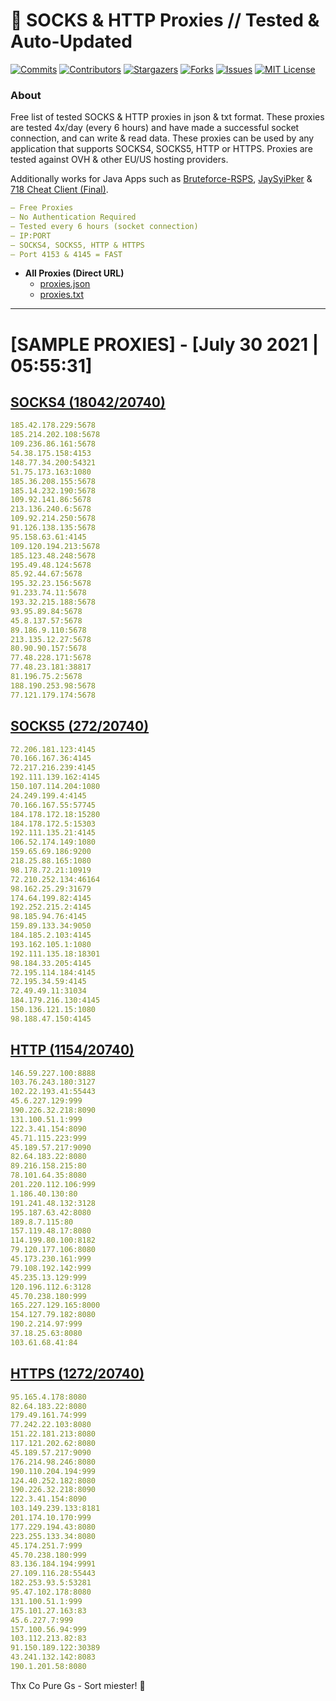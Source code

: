<!-- MARKDOWN LINKS & IMAGES -->
<!-- https://www.markdownguide.org/basic-syntax/#reference-style-links -->
[contributors-shield]: https://img.shields.io/github/contributors/KaiBurton/free-proxies-autoupdated?style=for-the-badge
[contributors-url]: https://github.com/KaiBurton/free-proxies-autoupdated/graphs/contributors
[forks-shield]: https://img.shields.io/github/forks/KaiBurton/free-proxies-autoupdated?style=for-the-badge
[forks-url]: https://github.com/KaiBurton/free-proxies-autoupdated/network/members
[stars-shield]: https://img.shields.io/github/stars/KaiBurton/free-proxies-autoupdated?style=for-the-badge
[stars-url]: https://github.com/KaiBurton/free-proxies-autoupdated/stargazers
[issues-shield]: https://img.shields.io/github/issues/KaiBurton/free-proxies-autoupdated?style=for-the-badge
[issues-url]: https://github.com/KaiBurton/free-proxies-autoupdated/issues
[license-shield]: https://img.shields.io/github/license/KaiBurton/free-proxies-autoupdated?style=for-the-badge
[license-url]: https://github.com/KaiBurton/free-proxies-autoupdated/blob/main/LICENSE
[commit-shield]: https://img.shields.io/github/last-commit/KaiBurton/free-proxies-autoupdated?style=for-the-badge
[commit-url]: https://github.com/KaiBurton/free-proxies-autoupdated/commits/main

# 🎁 SOCKS & HTTP Proxies // Tested & Auto-Updated

[![Commits][commit-shield]][commit-url]
[![Contributors][contributors-shield]][contributors-url]
[![Stargazers][stars-shield]][stars-url]
[![Forks][forks-shield]][forks-url]
[![Issues][issues-shield]][issues-url]
[![MIT License][license-shield]][license-url]

### About
Free list of tested SOCKS & HTTP proxies in json & txt format. These proxies are tested 4x/day (every 6 hours) and have made a successful socket connection, and can write & read data. These proxies can be used by any application that supports SOCKS4, SOCKS5, HTTP or HTTPS. Proxies are tested against OVH & other EU/US hosting providers.

Additionally works for Java Apps such as [Bruteforce-RSPS](https://github.com/KaiBurton/Bruteforce-RSPS), [JaySyiPker](https://github.com/JayArrowz/JaySyiPker) & [718 Cheat Client (Final)](https://github.com/KaiBurton/718-Cheat-Client-Final). 

```yaml
— Free Proxies
— No Authentication Required
— Tested every 6 hours (socket connection)
— IP:PORT
— SOCKS4, SOCKS5, HTTP & HTTPS
— Port 4153 & 4145 = FAST
```

- **All Proxies (Direct URL)**
  - [proxies.json](https://raw.githubusercontent.com/KaiBurton/free-proxies-autoupdated/main/proxies.json)
  - [proxies.txt](https://raw.githubusercontent.com/KaiBurton/free-proxies-autoupdated/main/proxies.txt)

---

# [SAMPLE PROXIES] - [July 30 2021 | 05:55:31]

## [SOCKS4 (18042/20740)](https://raw.githubusercontent.com/KaiBurton/free-proxies-autoupdated/main/proxies-socks4.txt)
```yaml
185.42.178.229:5678
185.214.202.108:5678
109.236.86.161:5678
54.38.175.158:4153
148.77.34.200:54321
51.75.173.163:1080
185.36.208.155:5678
185.14.232.190:5678
109.92.141.86:5678
213.136.240.6:5678
109.92.214.250:5678
91.126.138.135:5678
95.158.63.61:4145
109.120.194.213:5678
185.123.48.248:5678
195.49.48.124:5678
85.92.44.67:5678
195.32.23.156:5678
91.233.74.11:5678
193.32.215.188:5678
93.95.89.84:5678
45.8.137.57:5678
89.186.9.110:5678
213.135.12.27:5678
80.90.90.157:5678
77.48.228.171:5678
77.48.23.181:38817
81.196.75.2:5678
188.190.253.98:5678
77.121.179.174:5678
```

## [SOCKS5 (272/20740)](https://raw.githubusercontent.com/KaiBurton/free-proxies-autoupdated/main/proxies-socks5.txt)
```yaml
72.206.181.123:4145
70.166.167.36:4145
72.217.216.239:4145
192.111.139.162:4145
150.107.114.204:1080
24.249.199.4:4145
70.166.167.55:57745
184.178.172.18:15280
184.178.172.5:15303
192.111.135.21:4145
106.52.174.149:1080
159.65.69.186:9200
218.25.88.165:1080
98.178.72.21:10919
72.210.252.134:46164
98.162.25.29:31679
174.64.199.82:4145
192.252.215.2:4145
98.185.94.76:4145
159.89.133.34:9050
184.185.2.103:4145
193.162.105.1:1080
192.111.135.18:18301
98.184.33.205:4145
72.195.114.184:4145
72.195.34.59:4145
72.49.49.11:31034
184.179.216.130:4145
150.136.121.15:1080
98.188.47.150:4145
```

## [HTTP (1154/20740)](https://raw.githubusercontent.com/KaiBurton/free-proxies-autoupdated/main/proxies-http.txt)
```yaml
146.59.227.100:8888
103.76.243.180:3127
102.22.193.41:55443
45.6.227.129:999
190.226.32.218:8090
131.100.51.1:999
122.3.41.154:8090
45.71.115.223:999
45.189.57.217:9090
82.64.183.22:8080
89.216.158.215:80
78.101.64.35:8080
201.220.112.106:999
1.186.40.130:80
191.241.48.132:3128
195.187.63.42:8080
189.8.7.115:80
157.119.48.17:8080
114.199.80.100:8182
79.120.177.106:8080
45.173.230.161:999
79.108.192.142:999
45.235.13.129:999
120.196.112.6:3128
45.70.238.180:999
165.227.129.165:8000
154.127.79.182:8080
190.2.214.97:999
37.18.25.63:8080
103.61.68.41:84
```

## [HTTPS (1272/20740)](https://raw.githubusercontent.com/KaiBurton/free-proxies-autoupdated/main/proxies-https.txt)
```yaml
95.165.4.178:8080
82.64.183.22:8080
179.49.161.74:999
77.242.22.103:8080
151.22.181.213:8080
117.121.202.62:8080
45.189.57.217:9090
176.214.98.246:8080
190.110.204.194:999
124.40.252.182:8080
190.226.32.218:8090
122.3.41.154:8090
103.149.239.133:8181
201.174.10.170:999
177.229.194.43:8080
223.255.133.34:8080
45.174.251.7:999
45.70.238.180:999
83.136.184.194:9991
27.109.116.28:55443
182.253.93.5:53281
95.47.102.178:8080
131.100.51.1:999
175.101.27.163:83
45.6.227.7:999
157.100.56.94:999
103.112.213.82:83
91.150.189.122:30389
43.241.132.142:8083
190.1.201.58:8080
```



Thx Co Pure Gs - Sort miester! 💟
